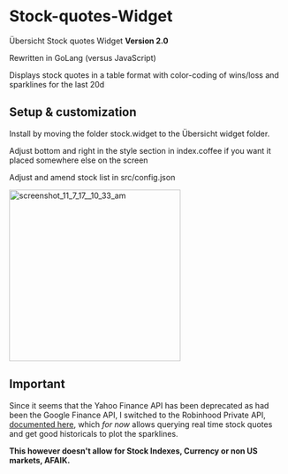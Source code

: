 Stock-quotes-Widget
===========
Übersicht Stock quotes Widget **Version 2.0**

Rewritten in GoLang (versus JavaScript)

Displays stock quotes in a table format with color-coding of wins/loss and sparklines for the last 20d

## Setup & customization

Install by moving the folder stock.widget to the Übersicht widget folder.

Adjust bottom and right in the style section in index.coffee if you want it placed somewhere else on the screen

Adjust and amend stock list in src/config.json

<img width="310" alt="screenshot_11_7_17__10_33_am" src="https://user-images.githubusercontent.com/219187/32501860-2a0d9fca-c3a7-11e7-9234-6f734637a390.png">

## Important

Since it seems that the Yahoo Finance API has been deprecated as had been the Google Finance API, I switched to the Robinhood Private API, [documented here](https://github.com/sanko/Robinhood), which *for now* allows querying real time stock quotes and get good historicals to plot the sparklines.

**This however doesn't allow for Stock Indexes, Currency or non US markets, AFAIK.**

